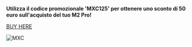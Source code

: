 **Utilizza il codice promozionale 'MXC125' per ottenere uno sconto di 50 euro sull'acquisto del tuo M2 Pro!**

[BUY HERE](https://www.matchx.io/product/m2-pro-lpwan-crypto-miner/)

![MXC](../../Assets/promo/example.jpg)